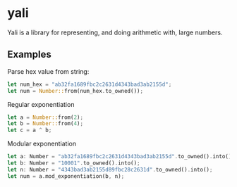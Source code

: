 # yali

Yali is a library for representing, and doing arithmetic with, large numbers.

## Examples

Parse hex value from string:
```rust
let num_hex = "ab32fa1689fbc2c2631d4343bad3ab2155d";
let num = Number::from(num_hex.to_owned());
```

Regular exponentiation
```rust
let a = Number::from(2);
let b = Number::from(4);
let c = a ^ b;
```

Modular exponentiation
```rust
let a: Number = "ab32fa1689fbc2c2631d4343bad3ab2155d".to_owned().into();
let b: Number = "10001".to_owned().into();
let n: Number = "4343bad3ab2155d89fbc28c2631d".to_owned().into();
let num = a.mod_exponentiation(b, n);
```

